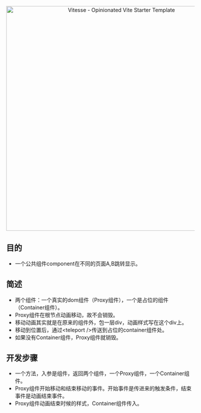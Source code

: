 
<p align='center'>
  <img src='https://github.com/pinky-pig/pic-bed/blob/main/images/starport.jpeg?raw=true' alt='Vitesse - Opinionated Vite Starter Template' width='600'/>
</p>

## 目的

- 一个公共组件component在不同的页面A,B跳转显示。


## 简述

- 两个组件：一个真实的dom组件（Proxy组件），一个是占位的组件（Container组件）。
- Proxy组件在根节点动画移动，故不会销毁。
- 移动动画其实就是在原来的组件外，包一层div，动画样式写在这个div上。
- 移动到位置后，通过\<teleport />传送到占位的container组件处。
- 如果没有Container组件，Proxy组件就销毁。


## 开发步骤

- 一个方法，入参是组件，返回两个组件，一个Proxy组件，一个Container组件。
- Proxy组件开始移动和结束移动的事件。开始事件是传进来的触发条件，结束事件是动画结束事件。
- Proxy组件动画结束时候的样式，Container组件传入。
